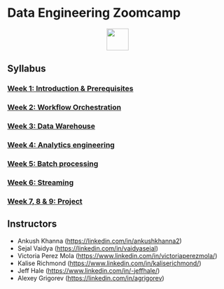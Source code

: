 # Data Engineering Zoomcamp


<p align="center">
  <a href="https://airtable.com/shr6oVXeQvSI5HuWD"><img src="https://user-images.githubusercontent.com/875246/185755203-17945fd1-6b64-46f2-8377-1011dcb1a444.png" height="50" /></a>
</p>


## Syllabus

### [Week 1: Introduction & Prerequisites](week_1_Docker_Postgres/)
### [Week 2: Workflow Orchestration](week_2_workflow_orchestration/)
### [Week 3: Data Warehouse](week_3_data_warehouse)
### [Week 4: Analytics engineering](week_4_analytics_engineering/)
### [Week 5: Batch processing](week_5_batch_processing)
### [Week 6: Streaming](week_6_stream_processing)
### [Week 7, 8 & 9: Project](week_7_project)

## Instructors

- Ankush Khanna (https://linkedin.com/in/ankushkhanna2)
- Sejal Vaidya (https://linkedin.com/in/vaidyasejal)
- Victoria Perez Mola (https://www.linkedin.com/in/victoriaperezmola/)
- Kalise Richmond (https://www.linkedin.com/in/kaliserichmond/)
- Jeff Hale (https://www.linkedin.com/in/-jeffhale/)
- Alexey Grigorev (https://linkedin.com/in/agrigorev)
